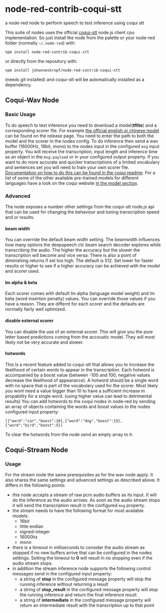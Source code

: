 # node-red-contrib-coqui-stt
a node-red node to perform speech to text inference using coqui stt

This suite of nodes uses the official [coqui-stt](https://github.com/coqui-ai/STT) node.js client cpu implementation.
So just install the node from the palette or your node-red folder (normally `~/.node-red`) with:
```
npm install node-red-contrib-coqui-stt
```
or directly from the repository with:
```
npm install johanneskropf/node-red-contrib-coqui-stt
```
(needs git installed)
and coqui-stt will be automatically installed as a dependency. 

## Coqui-Wav Node
### Basic Usage

To do speech to text inference you need to download a model(**tflite**) and a corresponding scorer file.
For example [the official english or chinese model](https://github.com/coqui-ai/STT/releases/) can be found on the release page.
You need to enter the path to both the model and the scorer in the nodes config.
To do inference then send a wav buffer (16000Hz, 16bit, mono) to the nodes input in the configured `msg` input property. 
You will receive the transcription, input length and inference time as an object in the `msg.payload` or in your configured output property.
If you want to do more accurate and quicker transcriptions of a limited vocabulary and sentences set you will need to train your own scorer file.
[Documentation on how to do this can be found in the coqui readme](https://stt.readthedocs.io/en/latest/LANGUAGE_MODEL.html#language-model).
For a list of some of the other available pre-trained models for different languages have a look on the coqui website
[in the model section](https://coqui.ai/models).

### Advanced

The node exposes a number other settings from the coqui-stt node.js api that can be used for changing the behaviour and tuning transcription speed and or results.

#### beam width

You can override the default beam width setting. The beamwidth influences how many options the deepspeech ctc beam search decoder explores while
transcribing the  audio. The higher the accuracy but the slower the transcription will become and vice versa. There is also a point of diminishing
returns if set too high. The default is 512. Set lower for faster results or higher to see if a higher accuracy can be achieved with the model and scorer used.

#### lm alpha & beta

Each scorer comes with default lm alpha (language model weight) and lm beta (word insertion penalty) values. You can override those values if you have a reason.
They are differnt for each scorer and the defaults are normally fairly well optimized.

#### disable external scorer

You can disable the use of an external scorer. This will give you the pure letter based predictions coming from the accoustic model.
They will most likely not be very accurate and slower.

#### hotwords

This is a recent feature added to coqui-stt that allows you to increase the likelihood of certain words to appear in the transcription.
Each hotword is accompanied by a boost value (between -100 and 100, negative values decrease the likelihood of appearance).
A hotword should be a single word with no space that is part of the vocabulary used for the scorer. Most likely you wont need a value bigger than 10 to have a sufficient increase in propability for a single word. (using higher value can lead to detrimental results)
You can add hotwords to the coqui nodes in node-red by sending an array of objects containing the words and boost values to the nodes configured
input property:
```
[{"word":"car","boost":10},{"word":"dog","boost":15},{"word":"bird","boost":5}]
```
To clear the hotwords from the node send an empty array to it.

## Coqui-Stream Node
### Usage

For the stream node the same prerequisites as for the wav node apply. It also shares the same settings and advanced settings as described above.
It differs in the following points:

+ this node accepts a stream of raw pcm audio buffers as its input. It will do the inference as the audio arrives. As soon as the audio stream stops it will send the transcription result in the configured `msg` property.
+ the stream needs to have the following format for most available models:
    + 16bit
    + little endian
    + signed-integer
    + 16000hz
    + mono
+ there is a timeout in milliseconds to consider the audio stream as stopped if no new buffers arrive that can be configured in the nodes settings. Setting the timeout to **0** will result in no stopping even if the audio stream stops.
+ in addition the stream inference node supports the following control messages send in the configured input property:
    + a string of **stop** in the configured message property will stop the running inference without returning a result
    + a string of **stop_result** in the configured message property will stop the running inference and return the final inference result
    + a string of **intermediate** in the configured message property will return an intermediate result with the transcription up to that point
